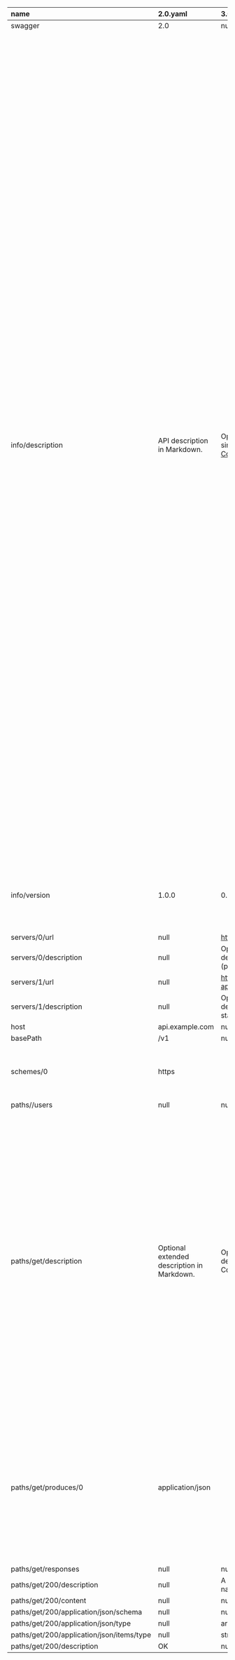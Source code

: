 | name | 2.0.yaml | 3.0.yaml | diff |
| :--- | :--- | :--- | :--- |
| swagger | 2.0 | null | null |
| info/description | API description in Markdown. | Optional multiline or single-line description in [CommonMark](http://commonmark.org/help/) or HTML. | - A- P- I+ O+ p+ t+ i+ o+ n+ a+ l+  + m+ u+ l+ t+ i+ l+ i+ n+ e+  + o+ r+  + s+ i+ n+ g+ l+ e+ -+ l+ i+ n+ e     d  e  s  c  r  i  p  t  i  o  n     i  n   + [+ C+ o+ m+ m+ o+ n  M  a  r  k- d+ ]+ (+ h+ t+ t+ p+ :+ /+ /+ c  o- w+ m+ m+ o  n+ m+ a+ r+ k  .+ o+ r+ g+ /+ h+ e+ l+ p+ /+ )+  + o+ r+  + H+ T+ M+ L+ . |
| info/version | 1.0.0 | 0.1.9 | + 0+ .  1  .+ 9- 0- .- 0 |
| servers/0/url | null | http://api.example.com/v1 | null |
| servers/0/description | null | Optional server description, e.g. Main (production) server | null |
| servers/1/url | null | http://staging-api.example.com | null |
| servers/1/description | null | Optional server description, e.g. Internal staging server for testing | null |
| host | api.example.com | null | null |
| basePath | /v1 | null | null |
| schemes/0 | https |  | - h- t- t- p- s |
| paths//users | null | null | null |
| paths/get/description | Optional extended description in Markdown. | Optional extended description in CommonMark or HTML. |   O  p  t  i  o  n  a  l     e  x  t  e  n  d  e  d     d  e  s  c  r  i  p  t  i  o  n     i  n   + C+ o+ m+ m+ o+ n  M  a  r  k- d+    o- w- n+ r+  + H+ T+ M+ L  . |
| paths/get/produces/0 | application/json |  | - a- p- p- l- i- c- a- t- i- o- n- /- j- s- o- n |
| paths/get/responses | null | null | null |
| paths/get/200/description | null | A JSON array of user names | null |
| paths/get/200/content | null | null | null |
| paths/get/200/application/json/schema | null | null | null |
| paths/get/200/application/json/type | null | array | null |
| paths/get/200/application/json/items/type | null | string | null |
| paths/get/200/description | OK | null | null |
